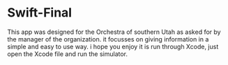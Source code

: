 # Swift-Final
This app was designed for the Orchestra of southern Utah as asked for by the manager of the organization. it focusses on giving information in a simple and easy to use way. i hope you enjoy it is run through Xcode, just open the Xcode file and run the simulator.